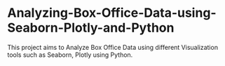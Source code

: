 # Analyzing-Box-Office-Data-using-Seaborn-Plotly-and-Python
This project aims to Analyze Box Office Data using different Visualization tools such as Seaborn, Plotly using Python.
